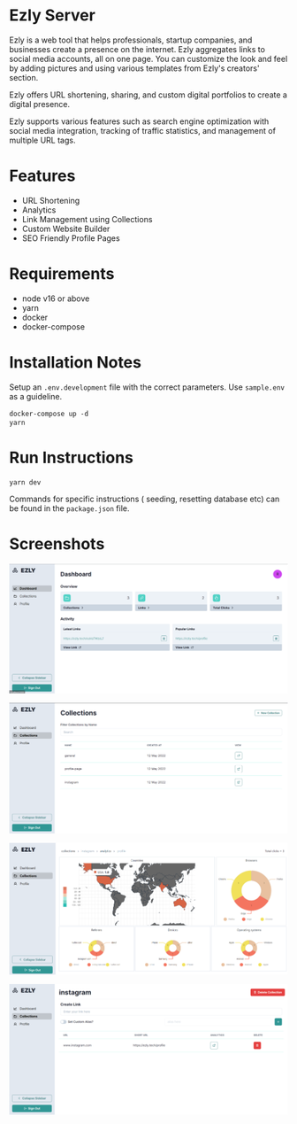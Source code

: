 # Ezly Server

Ezly is a web tool that helps professionals, startup companies, and businesses create a presence on the internet. Ezly aggregates links to social media accounts, all on one page. You can customize the look and feel by adding pictures and using various templates from Ezly's creators' section.

Ezly offers URL shortening, sharing, and custom digital portfolios to create
a digital presence.

Ezly supports various features such as search engine optimization with social media integration, tracking of traffic statistics, and management of multiple URL tags.

# Features

- URL Shortening
- Analytics
- Link Management using Collections
- Custom Website Builder
- SEO Friendly Profile Pages

# Requirements

- node v16 or above
- yarn
- docker
- docker-compose

# Installation Notes

Setup an `.env.development` file with the correct parameters. Use `sample.env` as a guideline.

```
docker-compose up -d
yarn
```

# Run Instructions

```
yarn dev
```

Commands for specific instructions ( seeding, resetting database etc) can be found in the `package.json` file.

# Screenshots

![screenshot](screenshots/img1.png)

![screenshot](screenshots/img2.png)

![screenshot](screenshots/img3.png)

![screenshot](screenshots/img4.png)

